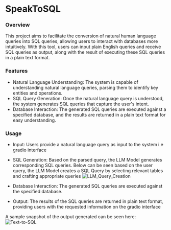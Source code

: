 # SpeakToSQL
<h3>Overview</h3>
This project aims to facilitate the conversion of natural human language queries into SQL queries, allowing users to interact with databases more intuitively. With this tool, users can input plain English queries and receive SQL queries as output, along with the result of executing these SQL queries in a plain text format.

<h3>Features</h3>

- Natural Language Understanding: The system is capable of understanding natural language queries, parsing them to identify key entities and operations.
- SQL Query Generation: Once the natural language query is understood, the system generates SQL queries that capture the user's intent.
- Database Interaction: The generated SQL queries are executed against a specified database, and the results are returned in a plain text format for easy understanding.

<h3>Usage</h3>

- Input: Users provide a natural language query as input to the system i.e gradio interface
- SQL Generation: Based on the parsed query, the LLM Model generates corresponding SQL queries.
  Below can be seen based on the user query, the LLM Model creates a SQL Query by selecting relevant tables and crafting appropriate queries
  ![LLM_Query_Creation](https://github.com/OmkarChoulwar/SpeakToSQL/assets/55315055/e4a7c8e9-83b8-44e7-a5c7-eba5fb14969c)

- Database Interaction: The generated SQL queries are executed against the specified database.
- Output: The results of the SQL queries are returned in plain text format, providing users with the requested information on the gradio interface


A sample snapshot of the output generated can be seen here:
![Text-to-SQL](https://github.com/OmkarChoulwar/SpeakToSQL/assets/55315055/65682c55-b10a-44b2-be0d-2ba7ec40378b)
